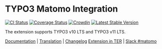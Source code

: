 # TYPO3 Matomo Integration

[![CI Status](https://github.com/brotkrueml/typo3-matomo-integration/workflows/CI/badge.svg?branch=master)](https://github.com/brotkrueml/typo3-matomo-integration/actions?query=workflow%3ACI)
[![Coverage Status](https://coveralls.io/repos/github/brotkrueml/typo3-matomo-integration/badge.svg?branch=master)](https://coveralls.io/github/brotkrueml/typo3-matomo-integration?branch=master)
[![Crowdin](https://badges.crowdin.net/typo3-extension-matomointegrat/localized.svg)](https://crowdin.com/project/typo3-extension-matomointegrat)
[![Latest Stable Version](https://img.shields.io/packagist/v/brotkrueml/typo3-matomo-integration.svg?label=stable)](https://packagist.org/packages/brotkrueml/typo3-matomo-integration)

The extension supports TYPO3 v10 LTS and TYPO3 v11 LTS.

[Documentation](https://docs.typo3.org/p/brotkrueml/typo3-matomo-integration/master/en-us/) |
[Translation](https://crowdin.com/project/typo3-extension-matomointegrat) |
[Changelog](https://github.com/brotkrueml/typo3-matomo-integration/blob/master/CHANGELOG.md)
[Extension in TER](https://extensions.typo3.org/extension/matomo_integration/) |
[Slack #matomo](https://typo3.slack.com/archives/C02GX6W4ASH)
